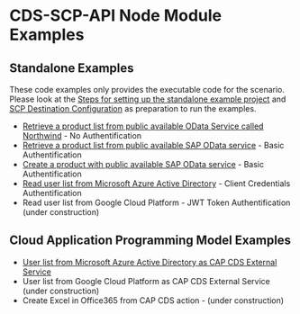 # CDS-SCP-API Node Module Examples

## Standalone Examples

These code examples only provides the executable code for the scenario. Please look at the [Steps for setting up the standalone example project](./standalonesetup.md) and  [SCP Destination Configuration](../README.md) as preparation to run the examples.

- [Retrieve a product list from public available OData Service called Northwind](./InternetProxy/ReadPublicApiNorthwindWithNoAuthentication.js) - No Authentification
- [Retrieve a product list from public available SAP OData service](./InternetProxy/ReadProductsOfErpWithBasicAuthentication.js) - Basic Authentification
- [Create a product with public available SAP OData service](./InternetProxy/CreateProductInErpWithBasicAuthentication.js)  - Basic Authentification
- [Read user list from Microsoft Azure Active Directory](./InternetProxy/ReadUserlistOfAzureActiveDirectoryWithClientCredentialsAuthentication.js) - Client Credentials  Authentification
- Read user list from Google Cloud Platform - JWT Token Authentification (under construction)

## Cloud Application Programming Model Examples
- [User list from Microsoft Azure Active Directory as CAP CDS External Service](./CAP/CapMSGraphCdsService.md)
- User list from Google Cloud Platform as CAP CDS External Service (under construction)
- Create Excel in Office365 from CAP CDS action - (under construction)

